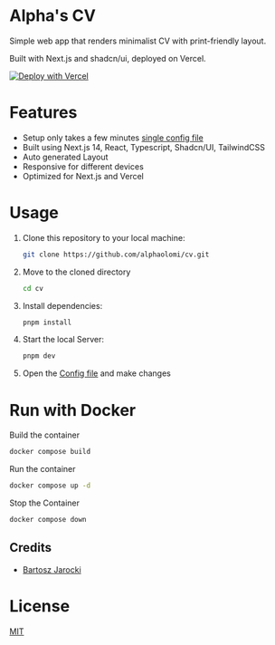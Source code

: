 # Alpha's CV

Simple web app that renders minimalist CV with print-friendly layout.

Built with Next.js and shadcn/ui, deployed on Vercel.

[![Deploy with Vercel](https://vercel.com/button)](https://vercel.com/import/project?template=https://github.com/alphaolomi/cv.git)

# Features

- Setup only takes a few minutes [single config file](./src/data/resume-data.tsx)
- Built using Next.js 14, React, Typescript, Shadcn/UI, TailwindCSS
- Auto generated Layout
- Responsive for different devices
- Optimized for Next.js and Vercel

# Usage

1. Clone this repository to your local machine:

   ```bash
   git clone https://github.com/alphaolomi/cv.git
   ```

2. Move to the cloned directory

   ```bash
   cd cv
   ```

3. Install dependencies:

   ```bash
   pnpm install
   ```

4. Start the local Server:

   ```bash
   pnpm dev
   ```

5. Open the [Config file](./src/data/resume-data.tsx) and make changes

# Run with Docker

Build the container

```bash
docker compose build
```

Run the container

```bash
docker compose up -d
```

Stop the Container

```bash
docker compose down 
```

## Credits

- [Bartosz Jarocki](https://github.com/BartoszJarocki/cv)

# License

[MIT](https://choosealicense.com/licenses/mit/)
